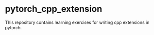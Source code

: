 # pytorch_cpp_extension
This repository contains learning exercises for writing cpp extensions in pytorch.  
